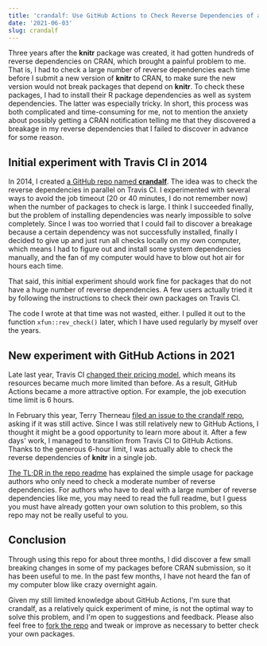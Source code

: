 ```yaml
---
title: 'crandalf: Use GitHub Actions to Check Reverse Dependencies of an R Package'
date: '2021-06-03'
slug: crandalf
---
```


Three years after the **knitr** package was created, it had gotten hundreds of
reverse dependencies on CRAN, which brought a painful problem to me. That is, I
had to check a large number of reverse dependencies each time before I submit a
new version of **knitr** to CRAN, to make sure the new version would not break
packages that depend on **knitr**. To check these packages, I had to install
their R package dependencies as well as system dependencies. The latter was
especially tricky. In short, this process was both complicated and
time-consuming for me, not to mention the anxiety about possibly getting a CRAN
notification telling me that they discovered a breakage in my reverse
dependencies that I failed to discover in advance for some reason.

## Initial experiment with Travis CI in 2014

In 2014, I created [a GitHub repo named
**crandalf**](https://github.com/yihui/crandalf). The idea was to check the
reverse dependencies in parallel on Travis CI. I experimented with several ways
to avoid the job timeout (20 or 40 minutes, I do not remember now) when the
number of packages to check is large. I think I succeeded finally, but the
problem of installing dependencies was nearly impossible to solve completely.
Since I was too worried that I could fail to discover a breakage because a
certain dependency was not successfully installed, finally I decided to give up
and just run all checks locally on my own computer, which means I had to figure
out and install some system dependencies manually, and the fan of my computer
would have to blow out hot air for hours each time.

That said, this initial experiment should work fine for packages that do not
have a huge number of reverse dependencies. A few users actually tried it by
following the instructions to check their own packages on Travis CI.

The code I wrote at that time was not wasted, either. I pulled it out to the
function `xfun::rev_check()` later, which I have used regularly by myself over
the years.

## New experiment with GitHub Actions in 2021

Late last year, Travis CI [changed their pricing
model](https://blog.travis-ci.com/2020-11-02-travis-ci-new-billing), which means
its resources became much more limited than before. As a result, GitHub Actions
became a more attractive option. For example, the job execution time limit is 6
hours.

In February this year, Terry Therneau [filed an issue to the crandalf
repo](https://github.com/yihui/crandalf/issues/7), asking if it was still
active. Since I was still relatively new to GitHub Actions, I thought it might
be a good opportunity to learn more about it. After a few days' work, I managed
to transition from Travis CI to GitHub Actions. Thanks to the generous 6-hour
limit, I was actually able to check the reverse dependencies of **knitr** in a
single job.

[The TL;DR in the repo readme](https://github.com/yihui/crandalf) has explained
the simple usage for package authors who only need to check a moderate number of
reverse dependencies. For authors who have to deal with a large number of
reverse dependencies like me, you may need to read the full readme, but I guess
you must have already gotten your own solution to this problem, so this repo may
not be really useful to you.

## Conclusion

Through using this repo for about three months, I did discover a few small
breaking changes in some of my packages before CRAN submission, so it has been
useful to me. In the past few months, I have not heard the fan of my computer
blow like crazy overnight again.

Given my still limited knowledge about GitHub Actions, I'm sure that crandalf,
as a relatively quick experiment of mine, is not the optimal way to solve this
problem, and I'm open to suggestions and feedback. Please also feel free to
[fork the repo](https://github.com/yihui/crandalf) and tweak or improve as
necessary to better check your own packages.
